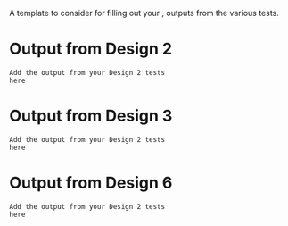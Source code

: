 
A template to consider for filling out your ,
outputs from the various tests.

# Output from Design 2

```
Add the output from your Design 2 tests
here
```

# Output from Design 3

```
Add the output from your Design 2 tests
here
```

# Output from Design 6

```
Add the output from your Design 2 tests
here
```
